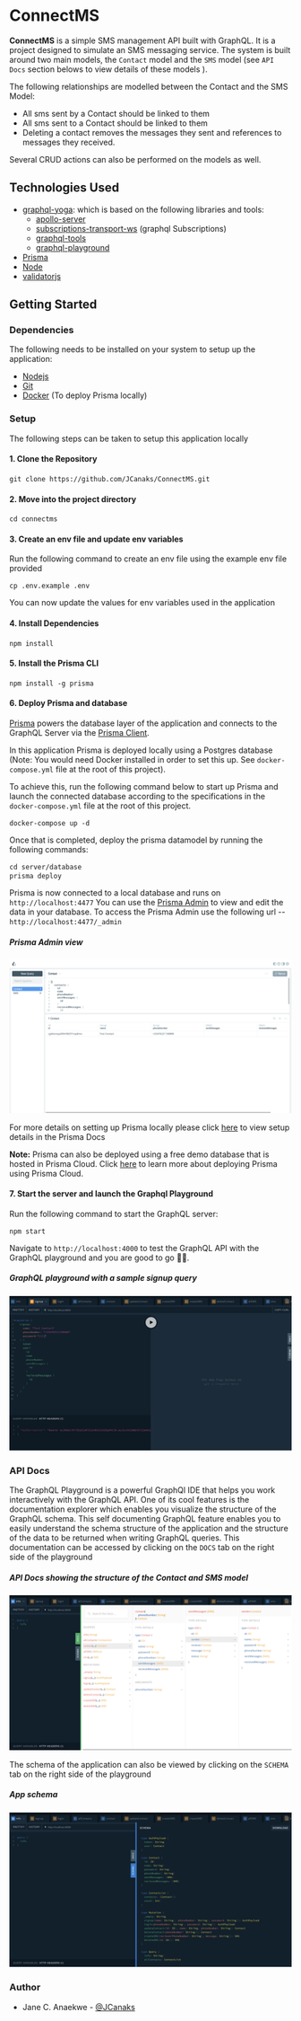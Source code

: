 # ConnectMS
**ConnectMS** is a simple SMS management API built with GraphQL. It is a project designed to simulate an SMS messaging service. The system is built around two main models, the `Contact` model and the `SMS` model (see `API Docs` section belows to view details of these models ).

The following relationships are modelled between the Contact and the SMS Model:
* All sms sent by a Contact should be linked to them
* All sms sent to a Contact should be linked to them
* Deleting a contact removes the messages they sent and references to messages they received.

Several CRUD actions can also be performed on the models as well.

## Technologies Used
* [graphql-yoga](https://github.com/prisma/graphql-yoga): which is based on the following libraries and tools:
    * [apollo-server](https://github.com/apollographql/apollo-server)
    * [subscriptions-transport-ws](https://github.com/apollographql/subscriptions-transport-ws) (graphql Subscriptions)
    * [graphql-tools](https://github.com/apollographql/graphql-tools)
    * [graphql-playground](https://github.com/graphcool/graphql-playground)
* [Prisma](https://www.prisma.io/)
* [Node](https://nodejs.org/)
* [validatorjs](https://www.npmjs.com/package/validatorjs)

## Getting Started
### Dependencies
The following needs to be installed on your system to setup up the application:
* [Nodejs](https://nodejs.org/en/download/current/)
* [Git](https://git-scm.com/downloads)
* [Docker](https://www.docker.com/products/container-runtime) (To deploy Prisma locally)
### Setup
The following steps can be taken to setup this application locally
#### 1. Clone the Repository
```
git clone https://github.com/JCanaks/ConnectMS.git
```

#### 2. Move into the project directory
```
cd connectms
```

#### 3. Create an env file and update env variables
Run the following command to create an env file using the example env file provided 
```
cp .env.example .env
```
You can now update the values for env variables used in the application
#### 4. Install Dependencies
```
npm install
```
#### 5. Install the Prisma CLI
```
npm install -g prisma
```

#### 6. Deploy Prisma and database
[Prisma](https://www.prisma.io/) powers the database layer of the application and connects to the GraphQL Server via the [Prisma Client](https://www.prisma.io/docs/prisma-client).

In this application Prisma is deployed locally using a Postgres database (Note: You would need Docker installed in order to set this up. See `docker-compose.yml` file at the root of this project). 

To achieve this, run the following command below to start up Prisma and launch the connected database according to the specifications in the `docker-compose.yml` file at the root of this project.

```
docker-compose up -d
```


Once that is completed, deploy the prisma datamodel by running the following commands:  

```
cd server/database
prisma deploy
```
Prisma  is now connected to a local database and runs on `http://localhost:4477`
You can use the [Prisma Admin](https://www.prisma.io/docs/prisma-admin/overview-el3e/) to view and edit the data in your database. To access the Prisma Admin use the following url -- `http://localhost:4477/_admin`

##### Prisma Admin view
![Prisma Admin view](docs/prisma-admin.png?raw=true "Prisma Admin view")

For more details on setting up Prisma locally please click [here](https://www.prisma.io/docs/1.34/get-started/01-setting-up-prisma-new-database-JAVASCRIPT-a002/) to view setup details in the Prisma Docs

**Note:** Prisma can also be deployed using a free demo database that is hosted in Prisma Cloud. Click [here](https://www.prisma.io/docs/get-started/01-setting-up-prisma-demo-server-JAVASCRIPT-a001/) to learn more about deploying Prisma using Prisma Cloud.  

#### 7. Start the server and launch the Graphql Playground
Run the following command to start the GraphQL server:
```
npm start
```

Navigate to `http://localhost:4000` to test the GraphQL API with the GraphQL playground and you are good to go :tada::tada:.

##### GraphQL playground with a sample signup query

![GraphQL playground with a sample signup query](docs/signup-query.png?raw=true "GraphQL playground with a sample signup query")


### API Docs
The GraphQL Playground is a powerful GraphQl IDE that helps you work interactively with the GraphQL API. One of its cool features is the documentation explorer which enables you visualize the structure of the GraphQL schema. This self documenting GraphQL feature enables you to easily understand the schema structure of the application and the structure of the data to be returned when writing GraphQL queries. This documentation can be accessed by clicking on the `DOCS` tab on the right side of the playground 

##### API Docs showing the structure of the Contact and SMS model
![API Docs](docs/api-docs.png?raw=true "API Docs")

The schema of the application can also be viewed by clicking on the `SCHEMA` tab on the right side of the playground 

##### App schema

![App schema](docs/schema-docs.png?raw=true "App schema")

### Author
- Jane C. Anaekwe - [@JCanaks](https://github.com/JCanaks)
